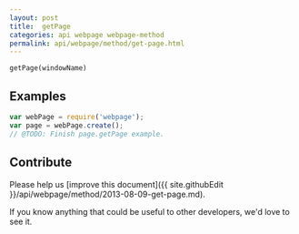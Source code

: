 ```yaml
---
layout: post
title:  getPage
categories: api webpage webpage-method
permalink: api/webpage/method/get-page.html
---
```


`getPage(windowName)`

## Examples

```javascript
var webPage = require('webpage');
var page = webPage.create();
// @TODO: Finish page.getPage example.
```

## Contribute

Please help us [improve this document]({{ site.githubEdit }}/api/webpage/method/2013-08-09-get-page.md).

If you know anything that could be useful to other developers, we'd love to see it.


